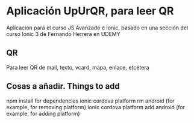 # Aplicación UpUrQR, para leer QR
Aplicación para el curso JS Avanzado e Ionic,
basado en una sección del curso Ionic 3
de Fernando Herrera en UDEMY

## QR 
Para leer QR de mail, texto, vcard, mapa, enlace, etcétera

## Cosas a añadir. Things to add
npm install for dependencies
ionic cordova platform rm android (for example, for removing platform)
ionic cordova platform add android (for example, for adding platform)
